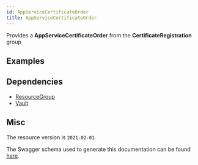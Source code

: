 ```yaml
---
id: AppServiceCertificateOrder
title: AppServiceCertificateOrder
---
```

Provides a **AppServiceCertificateOrder** from the **CertificateRegistration** group
## Examples
## Dependencies
- [ResourceGroup](../Resources/ResourceGroup.md)
- [Vault](../KeyVault/Vault.md)
## Misc
The resource version is `2021-02-01`.

The Swagger schema used to generate this documentation can be found [here](https://github.com/Azure/azure-rest-api-specs/tree/main/specification/web/resource-manager/Microsoft.CertificateRegistration/stable/2021-02-01/AppServiceCertificateOrders.json).
